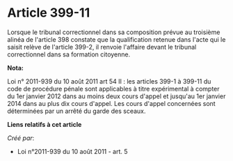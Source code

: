 # Article 399-11

Lorsque le tribunal correctionnel dans sa composition prévue au troisième alinéa de l'article 398 constate que la
qualification retenue dans l'acte qui le saisit relève de l'article 399-2, il renvoie l'affaire devant le tribunal
correctionnel dans sa formation citoyenne.

**Nota:**

Loi n° 2011-939 du 10 août 2011 art 54 II : les articles 399-1 à 399-11 du code de procédure pénale sont applicables à titre
expérimental à compter du 1er janvier 2012 dans au moins deux cours d'appel et jusqu'au 1er janvier 2014 dans au plus dix
cours d'appel. Les cours d'appel concernées sont déterminées par un arrêté du garde des sceaux.

**Liens relatifs à cet article**

_Créé par_:

  - Loi n°2011-939 du 10 août 2011 - art. 5
